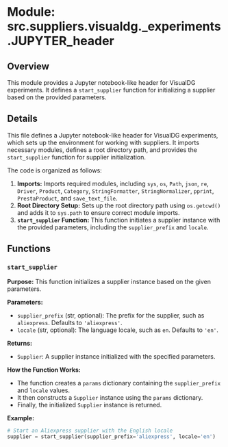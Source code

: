 # Module: src.suppliers.visualdg._experiments.JUPYTER_header

## Overview

This module provides a Jupyter notebook-like header for VisualDG experiments. It defines a `start_supplier` function for initializing a supplier based on the provided parameters.

## Details

This file defines a Jupyter notebook-like header for VisualDG experiments, which sets up the environment for working with suppliers. It imports necessary modules, defines a root directory path, and provides the `start_supplier` function for supplier initialization.

The code is organized as follows:

1. **Imports:** Imports required modules, including `sys`, `os`, `Path`, `json`, `re`, `Driver`, `Product`, `Category`, `StringFormatter`, `StringNormalizer`, `pprint`, `PrestaProduct`, and `save_text_file`.
2. **Root Directory Setup:** Sets up the root directory path using `os.getcwd()` and adds it to `sys.path` to ensure correct module imports.
3. **`start_supplier` Function:** This function initiates a supplier instance with the provided parameters, including the `supplier_prefix` and `locale`.

## Functions

### `start_supplier`

**Purpose:** This function initializes a supplier instance based on the given parameters.

**Parameters:**

- `supplier_prefix` (str, optional): The prefix for the supplier, such as `aliexpress`. Defaults to `'aliexpress'`.
- `locale` (str, optional): The language locale, such as `en`. Defaults to `'en'`.

**Returns:**

- `Supplier`: A supplier instance initialized with the specified parameters.

**How the Function Works:**

- The function creates a `params` dictionary containing the `supplier_prefix` and `locale` values.
- It then constructs a `Supplier` instance using the `params` dictionary.
- Finally, the initialized `Supplier` instance is returned.

**Example:**

```python
# Start an Aliexpress supplier with the English locale
supplier = start_supplier(supplier_prefix='aliexpress', locale='en')